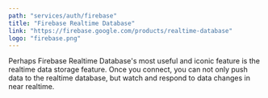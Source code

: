 ```yaml
---
path: "services/auth/firebase"
title: "Firebase Realtime Database"
link: "https://firebase.google.com/products/realtime-database"
logo: "firebase.png"
---
```


Perhaps Firebase Realtime Database's most useful and iconic feature is the realtime data storage feature. Once you connect, you can not only push data to the realtime database, but watch and respond to data changes in near realtime.

